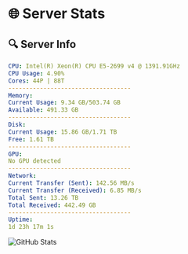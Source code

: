 # 🌐 Server Stats
## 🔍 Server Info
```yaml
CPU: Intel(R) Xeon(R) CPU E5-2699 v4 @ 1391.91GHz
CPU Usage: 4.90%
Cores: 44P | 88T
-----------------------------------
Memory:
Current Usage: 9.34 GB/503.74 GB
Available: 491.33 GB
-----------------------------------
Disk:
Current Usage: 15.86 GB/1.71 TB
Free: 1.61 TB
-----------------------------------
GPU:
No GPU detected
-----------------------------------
Network:
Current Transfer (Sent): 142.56 MB/s
Current Transfer (Received): 6.85 MB/s
Total Sent: 13.26 TB
Total Received: 442.49 GB
-----------------------------------
Uptime:
1d 23h 17m 1s
```
![GitHub Stats](https://img.shields.io/badge/Updated-2025-02-09_22:00:19-blue)